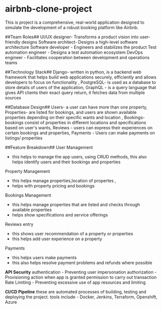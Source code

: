 # airbnb-clone-project
This is project is a comprehensive, real-world application designed to simulate the development of a robust booking platform like Airbnb.




##Team Roles## 
UI/UX designer- Transforms a product vision into user-friendly designs 
Software architect- Designs a high-level software architecture 
Software developer - Engineers and stabilizes the product
Test automation engineer - Designs a test automation ecosystem
DevOps engineer - Facilitates cooperation between development and operations teams




##Technology Stack##
Django- written in python, is a backend web framework that helps build web applications securely, efficiently and allows developers to focus on functionality ,
PostgreSQL- is used as a database to store details of users of the application, 
GraphQL - is a query language that gives API clients their exact query return, it fetches data from multiple sources




##Database Design##
Users- a user can have more than one property,
Properties- are listed for bookings, and users are shown available properties depending on their specific wants and location , 
Bookings- bookings consist of properties in different locations and specifications based on user's wants, 
Reviews - users can express their experiences on certain bookings and properties, 
Payments - Users can make payments on listings/ properties



##Feature Breakdown##
User Management 
- this helps to manage the app users, using CRUD methods,
this also helps identify users and their bookings and properties

Property Management 
- this helps manage properties,location of propertes ,
- helps with property pricing and bookings
  
Bookings Management 
- this helps manage properties that are listed and checks through available properties
- helps show specifications and service offerings

Reviews entry 
- this shows user recommendation of a property or properties
- this helps add user experience on a property
  
Payments 
- this helps users make payments
- this also helps resolve payment problems and refunds where possible




**API Security**
authentication - Preventing user impersonation
authorization - Provisioning action when app is granted permission to carry out transaction
Rate Limiting - Preventing excessive use of app resources and limiting 


**CI/CD Pipeline**
these are automated processes of building, testing and deploying the project.
tools include - Docker, Jenkins, Terraform, Openshift, Azure
